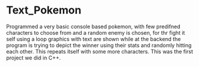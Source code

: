 # Text_Pokemon

Programmed a very basic console based pokemon, with few predifned characters to choose from and a random enemy is chosen, for thr fight it self using a loop graphics with text are shown while at the backend the program is trying to depict the winner using their stats and randomly hitting each other. This repeats itself with some more characters.
This was the first project we did in C++.

